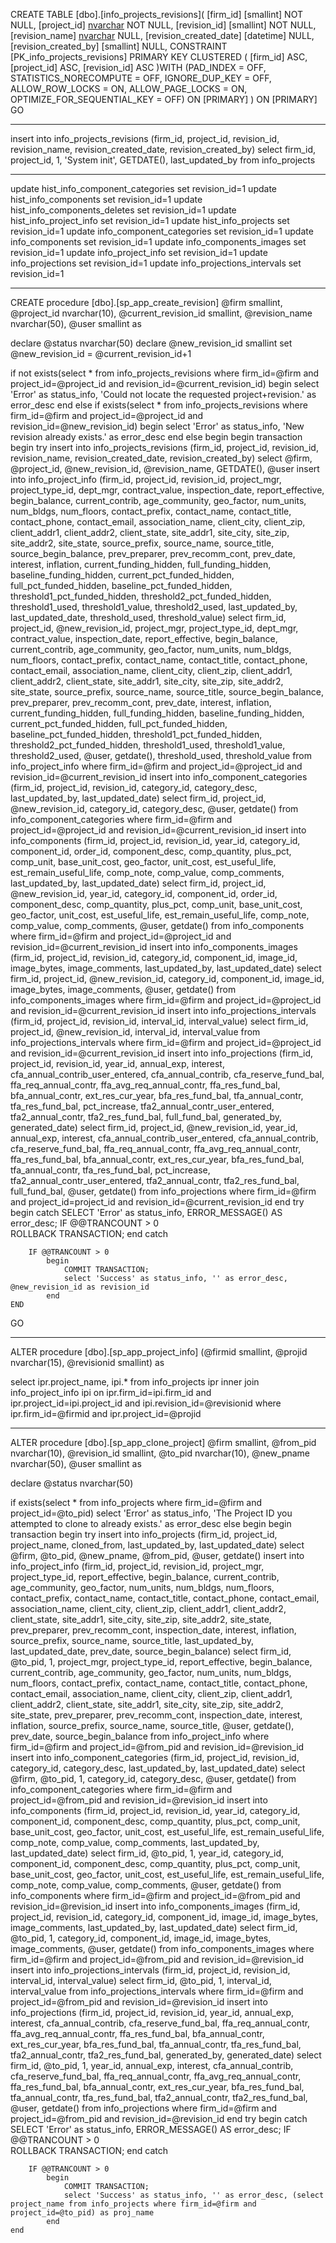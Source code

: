 ﻿CREATE TABLE [dbo].[info_projects_revisions](
	[firm_id] [smallint] NOT NULL,
	[project_id] [nvarchar](10) NOT NULL,
	[revision_id] [smallint] NOT NULL,
	[revision_name] [nvarchar](50) NULL,
	[revision_created_date] [datetime] NULL,
	[revision_created_by] [smallint] NULL,
 CONSTRAINT [PK_info_projects_revisions] PRIMARY KEY CLUSTERED 
(
	[firm_id] ASC,
	[project_id] ASC,
	[revision_id] ASC
)WITH (PAD_INDEX = OFF, STATISTICS_NORECOMPUTE = OFF, IGNORE_DUP_KEY = OFF, ALLOW_ROW_LOCKS = ON, ALLOW_PAGE_LOCKS = ON, OPTIMIZE_FOR_SEQUENTIAL_KEY = OFF) ON [PRIMARY]
) ON [PRIMARY]
GO

-----------------------------
insert into info_projects_revisions (firm_id, project_id, revision_id, revision_name, revision_created_date, revision_created_by)
select firm_id, project_id, 1, 'System init', GETDATE(), last_updated_by from info_projects

-----------------------------
update hist_info_component_categories set revision_id=1
update hist_info_components set revision_id=1
update hist_info_components_deletes set revision_id=1
update hist_info_project_info set revision_id=1
update hist_info_projects set revision_id=1
update info_component_categories set revision_id=1
update info_components set revision_id=1
update info_components_images set revision_id=1
update info_project_info set revision_id=1
update info_projections set revision_id=1
update info_projections_intervals set revision_id=1

-----------------------------
CREATE procedure [dbo].[sp_app_create_revision] @firm smallint, @project_id nvarchar(10), @current_revision_id smallint, @revision_name nvarchar(50), @user smallint as

declare @status nvarchar(50)
declare @new_revision_id smallint
set @new_revision_id = @current_revision_id+1

if not exists(select * from info_projects_revisions where firm_id=@firm and project_id=@project_id and revision_id=@current_revision_id)
	begin
		select 'Error' as status_info, 'Could not locate the requested project+revision.' as error_desc
	end
else if exists(select * from info_projects_revisions where firm_id=@firm and project_id=@project_id and revision_id=@new_revision_id)
	begin
		select 'Error' as status_info, 'New revision already exists.' as error_desc
	end
else
	begin
		begin transaction
			begin try
				insert into info_projects_revisions (firm_id, project_id, revision_id, revision_name, revision_created_date, revision_created_by) 
					select @firm, @project_id, @new_revision_id, @revision_name, GETDATE(), @user
				insert into info_project_info (firm_id, project_id, revision_id, project_mgr, project_type_id, dept_mgr, contract_value, inspection_date, report_effective, begin_balance, current_contrib, age_community, geo_factor, num_units, num_bldgs, num_floors, contact_prefix, contact_name, contact_title, contact_phone, contact_email, association_name, client_city, client_zip, client_addr1, client_addr2, client_state, site_addr1, site_city, site_zip, site_addr2, site_state, source_prefix, source_name, source_title, source_begin_balance, prev_preparer, prev_recomm_cont, prev_date, interest, inflation, current_funding_hidden, full_funding_hidden, baseline_funding_hidden, current_pct_funded_hidden, full_pct_funded_hidden, baseline_pct_funded_hidden, threshold1_pct_funded_hidden, threshold2_pct_funded_hidden, threshold1_used, threshold1_value, threshold2_used, last_updated_by, last_updated_date, threshold_used, threshold_value)
					select firm_id, project_id, @new_revision_id, project_mgr, project_type_id, dept_mgr, contract_value, inspection_date, report_effective, begin_balance, current_contrib, age_community, geo_factor, num_units, num_bldgs, num_floors, contact_prefix, contact_name, contact_title, contact_phone, contact_email, association_name, client_city, client_zip, client_addr1, client_addr2, client_state, site_addr1, site_city, site_zip, site_addr2, site_state, source_prefix, source_name, source_title, source_begin_balance, prev_preparer, prev_recomm_cont, prev_date, interest, inflation, current_funding_hidden, full_funding_hidden, baseline_funding_hidden, current_pct_funded_hidden, full_pct_funded_hidden, baseline_pct_funded_hidden, threshold1_pct_funded_hidden, threshold2_pct_funded_hidden, threshold1_used, threshold1_value, threshold2_used, @user, getdate(), threshold_used, threshold_value from info_project_info where firm_id=@firm and project_id=@project_id and revision_id=@current_revision_id
				insert into info_component_categories (firm_id, project_id, revision_id, category_id, category_desc, last_updated_by, last_updated_date) 
					select firm_id, project_id, @new_revision_id, category_id, category_desc, @user, getdate() from info_component_categories where firm_id=@firm and project_id=@project_id and revision_id=@current_revision_id
				insert into info_components (firm_id, project_id, revision_id, year_id, category_id, component_id, order_id, component_desc, comp_quantity, plus_pct, comp_unit, base_unit_cost, geo_factor, unit_cost, est_useful_life, est_remain_useful_life, comp_note, comp_value, comp_comments, last_updated_by, last_updated_date) 
					select firm_id, project_id, @new_revision_id, year_id, category_id, component_id, order_id, component_desc, comp_quantity, plus_pct, comp_unit, base_unit_cost, geo_factor, unit_cost, est_useful_life, est_remain_useful_life, comp_note, comp_value, comp_comments, @user, getdate() from info_components where firm_id=@firm and project_id=@project_id and revision_id=@current_revision_id
				insert into info_components_images (firm_id, project_id, revision_id, category_id, component_id, image_id, image_bytes, image_comments, last_updated_by, last_updated_date) 
					select firm_id, project_id, @new_revision_id, category_id, component_id, image_id, image_bytes, image_comments, @user, getdate() from info_components_images where firm_id=@firm and project_id=@project_id and revision_id=@current_revision_id
				insert into info_projections_intervals (firm_id, project_id, revision_id, interval_id, interval_value) 
					select firm_id, project_id, @new_revision_id, interval_id, interval_value from info_projections_intervals where firm_id=@firm and project_id=@project_id and revision_id=@current_revision_id
				insert into info_projections (firm_id, project_id, revision_id, year_id, annual_exp, interest, cfa_annual_contrib_user_entered, cfa_annual_contrib, cfa_reserve_fund_bal, ffa_req_annual_contr, ffa_avg_req_annual_contr, ffa_res_fund_bal, bfa_annual_contr, ext_res_cur_year, bfa_res_fund_bal, tfa_annual_contr, tfa_res_fund_bal, pct_increase, tfa2_annual_contr_user_entered, tfa2_annual_contr, tfa2_res_fund_bal, full_fund_bal, generated_by, generated_date) 
					select firm_id, project_id, @new_revision_id, year_id, annual_exp, interest, cfa_annual_contrib_user_entered, cfa_annual_contrib, cfa_reserve_fund_bal, ffa_req_annual_contr, ffa_avg_req_annual_contr, ffa_res_fund_bal, bfa_annual_contr, ext_res_cur_year, bfa_res_fund_bal, tfa_annual_contr, tfa_res_fund_bal, pct_increase, tfa2_annual_contr_user_entered, tfa2_annual_contr, tfa2_res_fund_bal, full_fund_bal, @user, getdate() from info_projections where firm_id=@firm and project_id=project_id and revision_id=@current_revision_id
			end try
			begin catch
				SELECT 'Error' as status_info, ERROR_MESSAGE() AS error_desc;
				IF @@TRANCOUNT > 0  
						ROLLBACK TRANSACTION; 
			end catch

		IF @@TRANCOUNT > 0  
			begin
				COMMIT TRANSACTION;  
				select 'Success' as status_info, '' as error_desc, @new_revision_id as revision_id
			end
	END
GO

-----------------------------
ALTER procedure [dbo].[sp_app_project_info] (@firmid smallint, @projid nvarchar(15), @revisionid smallint) as

select ipr.project_name, ipi.*
from info_projects ipr
inner join info_project_info ipi on ipr.firm_id=ipi.firm_id and ipr.project_id=ipi.project_id and ipi.revision_id=@revisionid
where ipr.firm_id=@firmid and ipr.project_id=@projid

------------------------------
ALTER procedure [dbo].[sp_app_clone_project] @firm smallint, @from_pid nvarchar(10), @revision_id smallint, @to_pid nvarchar(10), @new_pname nvarchar(50), @user smallint as

declare @status nvarchar(50)

if exists(select * from info_projects where firm_id=@firm and project_id=@to_pid)
	select 'Error' as status_info, 'The Project ID you attempted to clone to already exists.' as error_desc
else
	begin
		begin transaction
			begin try
				insert into info_projects (firm_id, project_id, project_name, cloned_from, last_updated_by, last_updated_date) select @firm, @to_pid, @new_pname, @from_pid, @user, getdate()
				insert into info_project_info (firm_id, project_id, revision_id, project_mgr, project_type_id, report_effective, begin_balance, current_contrib, age_community, geo_factor, num_units, num_bldgs, num_floors, contact_prefix, contact_name, contact_title, contact_phone, contact_email, association_name, client_city, client_zip, client_addr1, client_addr2, client_state, site_addr1, site_city, site_zip, site_addr2, site_state, prev_preparer, prev_recomm_cont, inspection_date, interest, inflation, source_prefix, source_name, source_title, last_updated_by, last_updated_date, prev_date, source_begin_balance)
					select firm_id, @to_pid, 1, project_mgr, project_type_id, report_effective, begin_balance, current_contrib, age_community, geo_factor, num_units, num_bldgs, num_floors, contact_prefix, contact_name, contact_title, contact_phone, contact_email, association_name, client_city, client_zip, client_addr1, client_addr2, client_state, site_addr1, site_city, site_zip, site_addr2, site_state, prev_preparer, prev_recomm_cont, inspection_date, interest, inflation, source_prefix, source_name, source_title, @user, getdate(), prev_date, source_begin_balance from info_project_info where firm_id=@firm and project_id=@from_pid and revision_id=@revision_id
				insert into info_component_categories (firm_id, project_id, revision_id, category_id, category_desc, last_updated_by, last_updated_date) select @firm, @to_pid, 1, category_id, category_desc, @user, getdate() from info_component_categories where firm_id=@firm and project_id=@from_pid and revision_id=@revision_id
				insert into info_components (firm_id, project_id, revision_id, year_id, category_id, component_id, component_desc, comp_quantity, plus_pct, comp_unit, base_unit_cost, geo_factor, unit_cost, est_useful_life, est_remain_useful_life, comp_note, comp_value, comp_comments, last_updated_by, last_updated_date) select firm_id, @to_pid, 1, year_id, category_id, component_id, component_desc, comp_quantity, plus_pct, comp_unit, base_unit_cost, geo_factor, unit_cost, est_useful_life, est_remain_useful_life, comp_note, comp_value, comp_comments, @user, getdate() from info_components where firm_id=@firm and project_id=@from_pid and revision_id=@revision_id
				insert into info_components_images (firm_id, project_id, revision_id, category_id, component_id, image_id, image_bytes, image_comments, last_updated_by, last_updated_date) select firm_id, @to_pid, 1, category_id, component_id, image_id, image_bytes, image_comments, @user, getdate() from info_components_images where firm_id=@firm and project_id=@from_pid and revision_id=@revision_id
				insert into info_projections_intervals (firm_id, project_id, revision_id, interval_id, interval_value) select firm_id, @to_pid, 1, interval_id, interval_value from info_projections_intervals where firm_id=@firm and project_id=@from_pid and revision_id=@revision_id
				insert into info_projections (firm_id, project_id, revision_id, year_id, annual_exp, interest, cfa_annual_contrib, cfa_reserve_fund_bal, ffa_req_annual_contr, ffa_avg_req_annual_contr, ffa_res_fund_bal, bfa_annual_contr, ext_res_cur_year, bfa_res_fund_bal, tfa_annual_contr, tfa_res_fund_bal, tfa2_annual_contr, tfa2_res_fund_bal, generated_by, generated_date) select firm_id, @to_pid, 1, year_id, annual_exp, interest, cfa_annual_contrib, cfa_reserve_fund_bal, ffa_req_annual_contr, ffa_avg_req_annual_contr, ffa_res_fund_bal, bfa_annual_contr, ext_res_cur_year, bfa_res_fund_bal, tfa_annual_contr, tfa_res_fund_bal, tfa2_annual_contr, tfa2_res_fund_bal, @user, getdate() from info_projections where firm_id=@firm and project_id=@from_pid and revision_id=@revision_id
			end try
			begin catch
				SELECT 'Error' as status_info, ERROR_MESSAGE() AS error_desc;
				IF @@TRANCOUNT > 0  
						ROLLBACK TRANSACTION; 
			end catch

		IF @@TRANCOUNT > 0  
			begin
			    COMMIT TRANSACTION;  
				select 'Success' as status_info, '' as error_desc, (select project_name from info_projects where firm_id=@firm and project_id=@to_pid) as proj_name
			end
	end
